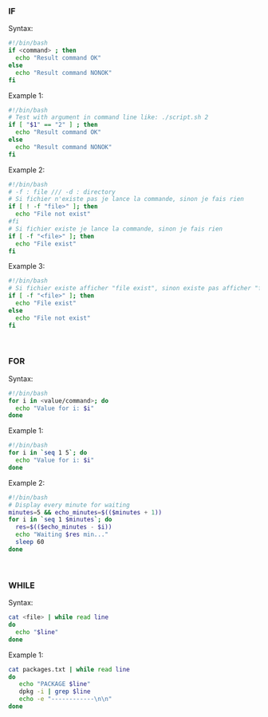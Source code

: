 ### IF
Syntax:
```bash
#!/bin/bash
if <command> ; then
  echo "Result command OK"
else
  echo "Result command NONOK"
fi
```
Example 1:
```bash
#!/bin/bash
# Test with argument in command line like: ./script.sh 2
if [ "$1" == "2" ] ; then
  echo "Result command OK"
else
  echo "Result command NONOK"
fi
```

Example 2:
```bash
#!/bin/bash
# -f : file /// -d : directory
# Si fichier n'existe pas je lance la commande, sinon je fais rien
if [ ! -f "file>" ]; then
  echo "File not exist"
#fi
# Si fichier existe je lance la commande, sinon je fais rien
if [ -f "<file>" ]; then
  echo "File exist"
fi
```

Example 3:
```bash
#!/bin/bash
# Si fichier existe afficher "file exist", sinon existe pas afficher "file not exist"
if [ -f "<file>" ]; then
  echo "File exist"
else
  echo "File not exist"
fi
```

<br>

### FOR

Syntax:
```bash
#!/bin/bash
for i in <value/command>; do
  echo "Value for i: $i"
done
```

Example 1:
```bash
#!/bin/bash
for i in `seq 1 5`; do
  echo "Value for i: $i"
done
```

Example 2:
```bash
#!/bin/bash
# Display every minute for waiting
minutes=5 && echo_minutes=$(($minutes + 1))
for i in `seq 1 $minutes`; do
  res=$(($echo_minutes - $i))
  echo "Waiting $res min..."
  sleep 60
done
```

<br>

### WHILE

Syntax:
```bash
cat <file> | while read line
do
  echo "$line"
done
```

Example 1:
```bash
cat packages.txt | while read line
do
   echo "PACKAGE $line"
   dpkg -i | grep $line
   echo -e "------------\n\n"
done
```
